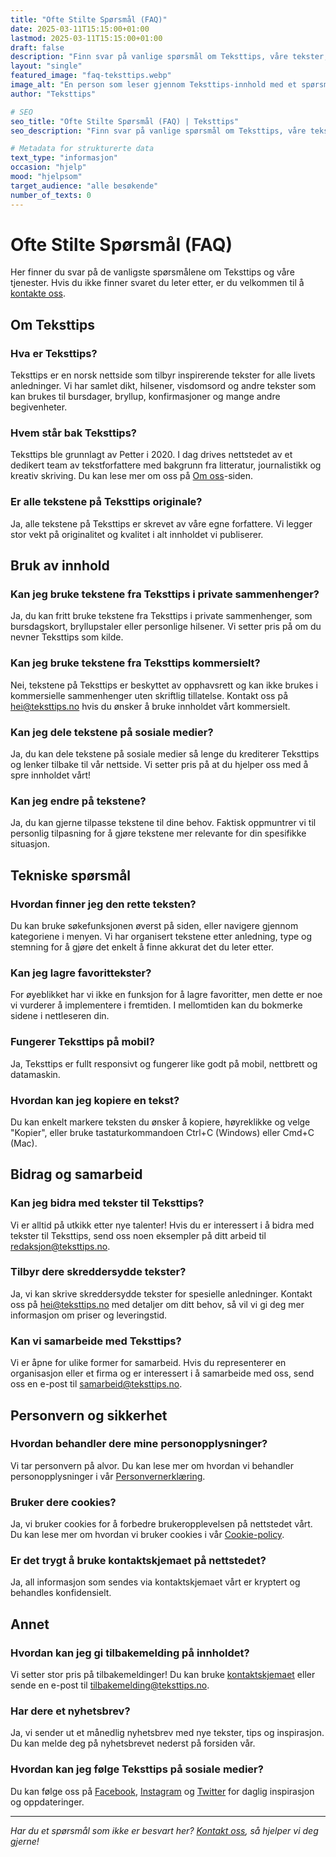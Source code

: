 ```yaml
---
title: "Ofte Stilte Spørsmål (FAQ)"
date: 2025-03-11T15:15:00+01:00
lastmod: 2025-03-11T15:15:00+01:00
draft: false
description: "Finn svar på vanlige spørsmål om Teksttips, våre tekster, og hvordan du best kan bruke innholdet vårt."
layout: "single"
featured_image: "faq-teksttips.webp"
image_alt: "En person som leser gjennom Teksttips-innhold med et spørsmålstegn-ikon som symboliserer vanlige spørsmål"
author: "Teksttips"

# SEO
seo_title: "Ofte Stilte Spørsmål (FAQ) | Teksttips"
seo_description: "Finn svar på vanlige spørsmål om Teksttips, våre tekster, og hvordan du best kan bruke innholdet vårt for ulike anledninger."

# Metadata for strukturerte data
text_type: "informasjon"
occasion: "hjelp"
mood: "hjelpsom"
target_audience: "alle besøkende"
number_of_texts: 0
---
```


# Ofte Stilte Spørsmål (FAQ)

Her finner du svar på de vanligste spørsmålene om Teksttips og våre tjenester. Hvis du ikke finner svaret du leter etter, er du velkommen til å [kontakte oss](/om-oss/kontakt/).

## Om Teksttips

### Hva er Teksttips?
Teksttips er en norsk nettside som tilbyr inspirerende tekster for alle livets anledninger. Vi har samlet dikt, hilsener, visdomsord og andre tekster som kan brukes til bursdager, bryllup, konfirmasjoner og mange andre begivenheter.

### Hvem står bak Teksttips?
Teksttips ble grunnlagt av Petter i 2020. I dag drives nettstedet av et dedikert team av tekstforfattere med bakgrunn fra litteratur, journalistikk og kreativ skriving. Du kan lese mer om oss på [Om oss](/om-oss/)-siden.

### Er alle tekstene på Teksttips originale?
Ja, alle tekstene på Teksttips er skrevet av våre egne forfattere. Vi legger stor vekt på originalitet og kvalitet i alt innholdet vi publiserer.

## Bruk av innhold

### Kan jeg bruke tekstene fra Teksttips i private sammenhenger?
Ja, du kan fritt bruke tekstene fra Teksttips i private sammenhenger, som bursdagskort, bryllupstaler eller personlige hilsener. Vi setter pris på om du nevner Teksttips som kilde.

### Kan jeg bruke tekstene fra Teksttips kommersielt?
Nei, tekstene på Teksttips er beskyttet av opphavsrett og kan ikke brukes i kommersielle sammenhenger uten skriftlig tillatelse. Kontakt oss på [hei@teksttips.no](mailto:hei@teksttips.no) hvis du ønsker å bruke innholdet vårt kommersielt.

### Kan jeg dele tekstene på sosiale medier?
Ja, du kan dele tekstene på sosiale medier så lenge du krediterer Teksttips og lenker tilbake til vår nettside. Vi setter pris på at du hjelper oss med å spre innholdet vårt!

### Kan jeg endre på tekstene?
Ja, du kan gjerne tilpasse tekstene til dine behov. Faktisk oppmuntrer vi til personlig tilpasning for å gjøre tekstene mer relevante for din spesifikke situasjon.

## Tekniske spørsmål

### Hvordan finner jeg den rette teksten?
Du kan bruke søkefunksjonen øverst på siden, eller navigere gjennom kategoriene i menyen. Vi har organisert tekstene etter anledning, type og stemning for å gjøre det enkelt å finne akkurat det du leter etter.

### Kan jeg lagre favorittekster?
For øyeblikket har vi ikke en funksjon for å lagre favoritter, men dette er noe vi vurderer å implementere i fremtiden. I mellomtiden kan du bokmerke sidene i nettleseren din.

### Fungerer Teksttips på mobil?
Ja, Teksttips er fullt responsivt og fungerer like godt på mobil, nettbrett og datamaskin.

### Hvordan kan jeg kopiere en tekst?
Du kan enkelt markere teksten du ønsker å kopiere, høyreklikke og velge "Kopier", eller bruke tastaturkommandoen Ctrl+C (Windows) eller Cmd+C (Mac).

## Bidrag og samarbeid

### Kan jeg bidra med tekster til Teksttips?
Vi er alltid på utkikk etter nye talenter! Hvis du er interessert i å bidra med tekster til Teksttips, send oss noen eksempler på ditt arbeid til [redaksjon@teksttips.no](mailto:redaksjon@teksttips.no).

### Tilbyr dere skreddersydde tekster?
Ja, vi kan skrive skreddersydde tekster for spesielle anledninger. Kontakt oss på [hei@teksttips.no](mailto:hei@teksttips.no) med detaljer om ditt behov, så vil vi gi deg mer informasjon om priser og leveringstid.

### Kan vi samarbeide med Teksttips?
Vi er åpne for ulike former for samarbeid. Hvis du representerer en organisasjon eller et firma og er interessert i å samarbeide med oss, send oss en e-post til [samarbeid@teksttips.no](mailto:samarbeid@teksttips.no).

## Personvern og sikkerhet

### Hvordan behandler dere mine personopplysninger?
Vi tar personvern på alvor. Du kan lese mer om hvordan vi behandler personopplysninger i vår [Personvernerklæring](/om-oss/personvern/).

### Bruker dere cookies?
Ja, vi bruker cookies for å forbedre brukeropplevelsen på nettstedet vårt. Du kan lese mer om hvordan vi bruker cookies i vår [Cookie-policy](/om-oss/cookies/).

### Er det trygt å bruke kontaktskjemaet på nettstedet?
Ja, all informasjon som sendes via kontaktskjemaet vårt er kryptert og behandles konfidensielt.

## Annet

### Hvordan kan jeg gi tilbakemelding på innholdet?
Vi setter stor pris på tilbakemeldinger! Du kan bruke [kontaktskjemaet](/om-oss/kontakt/) eller sende en e-post til [tilbakemelding@teksttips.no](mailto:tilbakemelding@teksttips.no).

### Har dere et nyhetsbrev?
Ja, vi sender ut et månedlig nyhetsbrev med nye tekster, tips og inspirasjon. Du kan melde deg på nyhetsbrevet nederst på forsiden vår.

### Hvordan kan jeg følge Teksttips på sosiale medier?
Du kan følge oss på [Facebook](https://facebook.com/teksttips), [Instagram](https://instagram.com/teksttips) og [Twitter](https://twitter.com/teksttips) for daglig inspirasjon og oppdateringer.

---

*Har du et spørsmål som ikke er besvart her? [Kontakt oss](/om-oss/kontakt/), så hjelper vi deg gjerne!* 